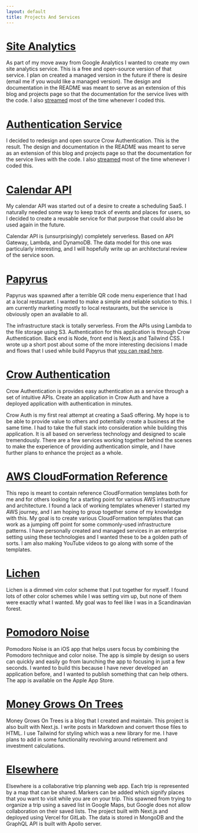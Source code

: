```yaml
---
layout: default
title: Projects And Services
---
```


# [Site Analytics](https://github.com/thomasstep/site-analytics)

As part of my move away from Google Analytics I wanted to create my own site analytics service. This is a free and open-source version of that service. I plan on created a managed version in the future if there is desire (email me if you would like a managed version). The design and documentation in the README was meant to serve as an extension of this blog and projects page so that the documentation for the service lives with the code. I also [streamed](https://www.youtube.com/watch?v=veCyV07dsg4&list=PLzcYUWwW5dVDA6mja1de7d2A2L9gppkFL) most of the time whenever I coded this.

# [Authentication Service](https://github.com/thomasstep/authentication-service)

I decided to redesign and open source Crow Authentication. This is the result. The design and documentation in the README was meant to serve as an extension of this blog and projects page so that the documentation for the service lives with the code. I also [streamed](https://www.youtube.com/watch?v=2ZhespSstvw&list=PLzcYUWwW5dVAnlFo1ZLdkCCRMNMwiPKeH) most of the time whenever I coded this.

# [Calendar API](https://rapidapi.com/tstep916/api/calendar22)

My calendar API was started out of a desire to create a scheduling SaaS. I naturally needed some way to keep track of events and places for users, so I decided to create a reusable service for that purpose that could also be used again in the future.

Calendar API is (unsurprisingly) completely serverless. Based on API Gateway, Lambda, and DynamoDB. The data model for this one was particularly interesting, and I will hopefully write up an architectural review of the service soon.

# [Papyrus](https://papyrus.thomasstep.com/)

Papyrus was spawned after a terrible QR code menu experience that I had at a local restaurant. I wanted to make a simple and reliable solution to this. I am currently marketing mostly to local restaurants, but the service is obviously open an available to all.

The infrastructure stack is totally serverless. From the APIs using Lambda to the file storage using S3. Authentication for this application is through Crow Authentication. Back end is Node, front end is Next.js and Tailwind CSS. I wrote up a short post about some of the more interesting decisions I made and flows that I used while build Papyrus that [you can read here](/blog/papyrus-architecture).

# [Crow Authentication](https://crowauth.thomasstep.com/)

Crow Authentication is provides easy authentication as a service through a set of intuitive APIs. Create an application in Crow Auth and have a deployed application with authentication in minutes.

Crow Auth is my first real attempt at creating a SaaS offering. My hope is to be able to provide value to others and potentially create a business at the same time. I had to take the full stack into consideration while building this application. It is all based on serverless technology and designed to scale tremendously. There are a few services working together behind the scenes to make the experience of providing authentication simple, and I have further plans to enhance the project as a whole.

# [AWS CloudFormation Reference](https://github.com/thomasstep/aws-cloudformation-reference)

This repo is meant to contain reference CloudFormation templates both for me and for others looking for a starting point for various AWS infrastructure and architecture. I found a lack of working templates whenever I started my AWS journey, and I am hoping to group together some of my knowledge with this. My goal is to create various CloudFormation templates that can work as a jumping off point for some commonly-used infrastructure patterns. I have personally created and managed services in an enterprise setting using these technologies and I wanted these to be a golden path of sorts. I am also making YouTube videos to go along with some of the templates.


# [Lichen](https://github.com/thomasstep/lichen)

Lichen is a dimmed vim color scheme that I put together for myself. I found lots of other color schemes while I was setting vim up, but none of them were exactly what I wanted. My goal was to feel like I was in a Scandinavian forest.


# [Pomodoro Noise](https://github.com/thomasstep/pomodoro-noise)

Pomodoro Noise is an iOS app that helps users focus by combining the Pomodoro technique and color noise. The app is simple by design so users can quickly and easily go from launching the app to focusing in just a few seconds. I wanted to build this because I have never developed an application before, and I wanted to publish something that can help others. The app is available on the Apple App Store.


# [Money Grows On Trees](https://money.thomasstep.com/)

Money Grows On Trees is a blog that I created and maintain. This project is also built with Next.js. I write posts in Markdown and convert those files to HTML. I use Tailwind for styling which was a new library for me. I have plans to add in some functionality revolving around retirement and investment calculations.


# [Elsewhere](https://elsewhere.thomasstep.com/)

Elsewhere is a collaborative trip planning web app. Each trip is represented by a map that can be shared. Markers can be added which signify places that you want to visit while you are on your trip. This spawned from trying to organize a trip using a saved list in Google Maps, but Google does not allow collaboration on their saved lists. The project built with Next.js and deployed using Vercel for GitLab. The data is stored in MongoDB and the GraphQL API is built with Apollo server.
